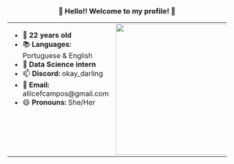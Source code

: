 <h3 align="center">🖤 Hello!! Welcome to my profile! 💜</h3>

<div align="center">

<table>
  <tr>
    <td style="vertical-align: top; text-align: left;">
      <ul>
        <li>🎂 <strong>22 years old</strong></li>
        <li>📚 <strong>Languages:</strong> Portuguese & English</li>
        <li>🚢 <strong>Data Science intern</strong></li>
        <li>📫 <strong>Discord:</strong> okay_darling</li>
        <li>📧 <strong>Email:</strong> allicefcampos@gmail.com</li>
        <li>😄 <strong>Pronouns:</strong> She/Her</li>
      </ul>
    </td>
    <td style="vertical-align: top;">
      <img src="https://github-readme-stats.vercel.app/api/top-langs/?username=AliceCamposDev&layout=compact&langs_count=20&theme=midnight-purple&border_color=ff6e96" width="300px" />
    </td>
  </tr>
</table>

</div>
